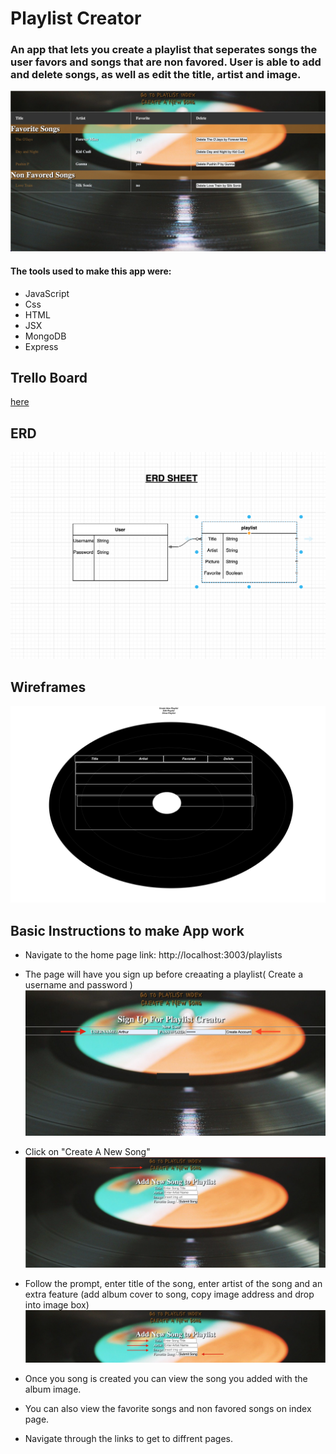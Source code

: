 # Playlist Creator
### An app that lets you create a playlist that seperates songs the user favors and songs that are non favored. User is able to add and delete songs, as well as edit the title, artist and image.
![alt text](images/main.png)



#### The tools used to make this app were:
- JavaScript
- Css
- HTML
- JSX
- MongoDB
- Express

## Trello Board
<a href="https://trello.com/b/GmbhtTa0/playlist#">here</a>

## ERD
![alt text](images/newErd.png)

## Wireframes
![alt text](images/build.png)


## Basic Instructions to make App work

* Navigate to the home page link: http://localhost:3003/playlists

* The page will have you sign up before creaating a playlist( Create a username and password )
![alt text](images/signin.png)

* Click on "Create A New Song"
![alt text](images/shot.png)

* Follow the prompt, enter title of the song, enter artist of the song and an extra feature (add album cover to song, copy image address and drop into image box)
![alt text](images/instruction.png)

* Once you song is created you can view the song you added with the album image.

* You can also view the favorite songs and non favored songs on index page.

* Navigate through the links to get to diffrent pages.
